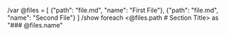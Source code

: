 /var @files = [
  {"path": "file.md", "name": "First File"},
  {"path": "file.md", "name": "Second File"}
]
/show foreach <@files.path # Section Title> as "### @files.name"